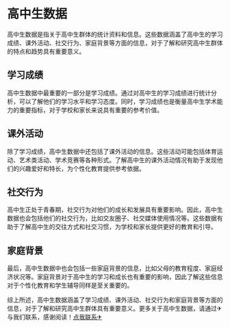 # 高中生数据

高中生数据是指关于高中生群体的统计资料和信息。这些数据涵盖了高中生的学习成绩、课外活动、社交行为、家庭背景等方面的信息，对于了解和研究高中生群体的特点和趋势具有重要意义。

## 学习成绩

高中生数据中最重要的一部分是学习成绩。通过对高中生的学习成绩进行统计分析，可以了解他们的学习水平和学习态度。同时，学习成绩也是衡量高中生学术能力的重要指标，对于学校和家长来说具有重要的参考价值。

## 课外活动

除了学习成绩，高中生数据中还包括了课外活动的信息。这些活动可能包括体育运动、艺术类活动、学术竞赛等各种形式。了解高中生的课外活动情况有助于发现他们的兴趣爱好和特长，为个性化教育提供参考依据。

## 社交行为

高中生正处于青春期，社交行为对他们的成长和发展具有重要影响。因此，高中生数据也会包括他们的社交行为，比如交友圈子、社交媒体使用情况等。这些数据有助于了解高中生的交往方式和社交习惯，为学校和家长提供更好的教育和引导。

## 家庭背景

最后，高中生数据中也会包括一些家庭背景的信息，比如父母的教育程度、家庭经济状况等。家庭背景对于高中生的学习和成长也有重要的影响，因此了解这些信息对于个性化教育和学生辅导同样是至关重要的。

综上所述，高中生数据涵盖了学习成绩、课外活动、社交行为和家庭背景等方面的信息，对于了解和研究高中生群体具有重要意义。更多关于高中生数据，请通过✈与我们联系，感谢阅读！[点我联系✈](https://www.k02.cc)